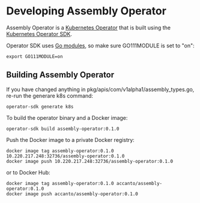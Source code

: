 # Developing Assembly Operator

Assembly Operator is a [Kubernetes Operator](https://coreos.com/operators/) that is built using the [Kubernetes Operator SDK](https://github.com/operator-framework/operator-sdk).

Operator SDK uses [Go modules](https://github.com/golang/go/wiki/Modules), so make sure GO111MODULE is set to "on":

```
export GO111MODULE=on
```

## Building Assembly Operator

If you have changed anything in pkg/apis/com/v1alpha1/assembly_types.go, re-run the generare k8s command:

```
operator-sdk generate k8s
```

To build the operator binary and a Docker image:

```
operator-sdk build assembly-operator:0.1.0
```

Push the Docker image to a private Docker registry:

```
docker image tag assembly-operator:0.1.0 10.220.217.248:32736/assembly-operator:0.1.0
docker image push 10.220.217.248:32736/assembly-operator:0.1.0
```

or to Docker Hub:

```
docker image tag assembly-operator:0.1.0 accanto/assembly-operator:0.1.0
docker image push accanto/assembly-operator:0.1.0
```